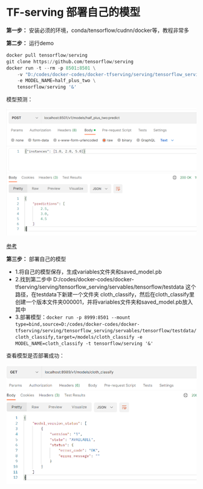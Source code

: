 # TF-serving 部署自己的模型

**第一步：** 安装必须的环境，conda/tensorflow/cudnn/docker等，教程非常多

**第二步：** 运行demo
```python
docker pull tensorflow/serving
git clone https://github.com/tensorflow/serving
docker run -t --rm -p 8501:8501 \
    -v "D:/codes/docker-codes/docker-tfserving/serving/tensorflow_serving/servables/tensorflow/testdata/saved_model_half_plus_two_cpu:/models/half_plus_two" \
    -e MODEL_NAME=half_plus_two \
    tensorflow/serving '&'
```

模型预测：

![图片](https://github.com/onlyone2019/notes/blob/master/pictures/TF-serving_demo.png)

[参考](https://tensorflow.google.cn/tfx/serving/docker?hl=zh-cn)


**第三步：** 部署自己的模型
- 1.将自己的模型保存，生成variables文件夹和saved_model.pb
- 2.找到第二步中 D:/codes/docker-codes/docker-tfserving/serving/tensorflow_serving/servables/tensorflow/testdata 这个路径，在testdata下新建一个文件夹 cloth_classify，然后在cloth_classify里创建一个版本文件夹000001，并将variables文件夹和saved_model.pb放入其中
- 3.部署模型：`docker run -p 8999:8501 --mount type=bind,source=D:/codes/docker-codes/docker-tfserving/serving/tensorflow_serving/servables/tensorflow/testdata/cloth_classify,target=/models/cloth_classify -e MODEL_NAME=cloth_classify -t tensorflow/serving '&'`

查看模型是否部署成功：

![图片](https://github.com/onlyone2019/notes/blob/master/pictures/TF-serving_firstModel.png)